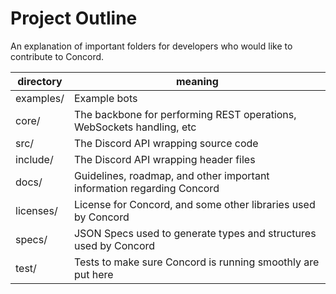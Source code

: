 # Project Outline

An explanation of important folders for developers who would like to contribute to Concord.

| directory            | meaning                                                                 |
|----------------------|-------------------------------------------------------------------------|
| examples/            | Example bots                                                            |
| core/                | The backbone for performing REST operations, WebSockets handling, etc   |
| src/                 | The Discord API wrapping source code                                    |
| include/             | The Discord API wrapping header files                                   |
| docs/                | Guidelines, roadmap, and other important information regarding Concord  |
| licenses/            | License for Concord, and some other libraries used by Concord           |
| specs/               | JSON Specs used to generate types and structures used by Concord        |
| test/                | Tests to make sure Concord is running smoothly are put here             |
